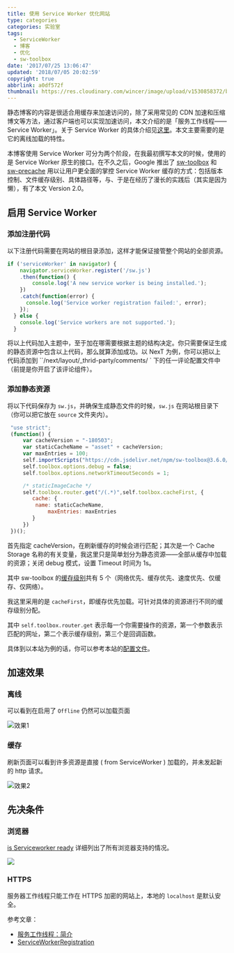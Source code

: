 ```yaml
---
title: 使用 Service Worker 优化网站
type: categories
categories: 实验室
tags:
  - ServiceWorker
  - 博客
  - 优化
  - sw-toolbox
date: '2017/07/25 13:06:47'
updated: '2018/07/05 20:02:59'
copyright: true
abbrlink: a0df572f
thumbnail: https://res.cloudinary.com/wincer/image/upload/v1530858372/blog/sw_optimize/cover.png 
---
```


静态博客的内容是很适合用缓存来加速访问的，除了采用常见的 CDN 加速和压缩博文等方法，通过客户端也可以实现加速访问，本文介绍的是「服务工作线程—— Service Worker」。关于 Service Worker 的具体介绍见[这里](https://developers.google.com/web/fundamentals/getting-started/primers/service-workers)。本文主要需要的是它的离线加载的特性。

<!-- more -->

本博客使用 Service Worker 可分为两个阶段，在我最初撰写本文的时候，使用的是 Service Worker 原生的接口。在不久之后，Google 推出了 [sw-toolbox](https://github.com/GoogleChromeLabs/sw-toolbox) 和 [sw-precache](https://github.com/GoogleChromeLabs/sw-precache) 用以让用户更全面的掌控 Service Worker 缓存的方式：包括版本控制、文件缓存级别、具体路径等，与、于是在经历了漫长的实践后（其实是因为懒），有了本文 Version 2.0。

## 启用 Service Worker

### 添加注册代码

以下注册代码需要在网站的根目录添加，这样才能保证接管整个网站的全部资源。

```javascript
if ('serviceWorker' in navigator) {
    navigator.serviceWorker.register('/sw.js')
    .then(function() {
        console.log('A new service worker is being installed.');
    })
    .catch(function(error) {
      console.log('Service worker registration failed:', error);
    });
  } else {
    console.log('Service workers are not supported.');
  }
```

将以上代码加入主题中，至于加在哪需要根据主题的结构决定。你只需要保证生成的静态资源中包含以上代码，那么就算添加成功。以 NexT 为例，你可以把以上代码添加到 ``/next/layout/_thrid-party/comments/ ` 下的任一评论配置文件中（前提是你开启了该评论组件）。

### 添加静态资源

将以下代码保存为 `sw.js`，并确保生成静态文件的时候，`sw.js` 在网站根目录下（你可以把它放在 `source` 文件夹内）。

```javascript
 "use strict";
 (function() {
     var cacheVersion = "-180503";
     var staticCacheName = "asset" + cacheVersion;
     var maxEntries = 100;
     self.importScripts("https://cdn.jsdelivr.net/npm/sw-toolbox@3.6.0/sw-toolbox.js");
     self.toolbox.options.debug = false;
     self.toolbox.options.networkTimeoutSeconds = 1;

     /* staticImageCache */
     self.toolbox.router.get("/(.*)",self.toolbox.cacheFirst, {
     	cache: {
     	 name: staticCacheName,
             maxEntries: maxEntries
     	}
     })
 })();
```

首先指定 cacheVersion，在刷新缓存的时候会进行匹配；其次是一个 Cache Storage 名称的有关变量，我这里只是简单划分为静态资源——全部从缓存中加载的资源；关闭 debug 模式，设置 Timeout 时间为 1s。

其中 sw-toolbox 的[缓存级别](https://github.com/GoogleChromeLabs/sw-toolbox/blob/master/docs/api.md#handlers)共有 5 个（网络优先、缓存优先、速度优先、仅缓存、仅网络）。

我这里采用的是 `cacheFirst`，即缓存优先加载。可针对具体的资源进行不同的缓存级别分配。

其中 `self.toolbox.router.get` 表示每一个你需要操作的资源，第一个参数表示匹配的网址，第二个表示缓存级别，第三个是回调函数。

具体到以本站为例的话，你可以参考本站的[配置文件](https://github.com/WincerChan/MyBlog/blob/hexo/source/sw.js)。

## 加速效果

### 离线

可以看到在启用了 `Offline` 仍然可以加载页面

![效果1](https://res.cloudinary.com/wincer/image/upload/v1530862392/blog/sw_optimize/pic1.gif)



### 缓存 

刷新页面可以看到许多资源是直接 ( from ServiceWorker ) 加载的，并未发起新的 http 请求。

![效果2](https://res.cloudinary.com/wincer/image/upload/v1530862438/blog/sw_optimize/pic2.gif)

## 先决条件

### 浏览器

 [is Serviceworker ready](https://jakearchibald.github.io/isserviceworkerready/) 详细列出了所有浏览器支持的情况。

![](https://res.cloudinary.com/wincer/image/upload/v1530862459/blog/sw_optimize/broswer_support.png)

### HTTPS

服务器工作线程只能工作在 HTTPS 加密的网站上，本地的 `localhost` 是默认安全。

参考文章：

- [服务工作线程：简介](https://developer.google.com/web/fundamentals/getting-started/primers/service-workers)
- [ServiceWorkerRegistration](https://developer.mozilla.org/en-US/docs/Web/API/ServiceWorkerRegistration)
